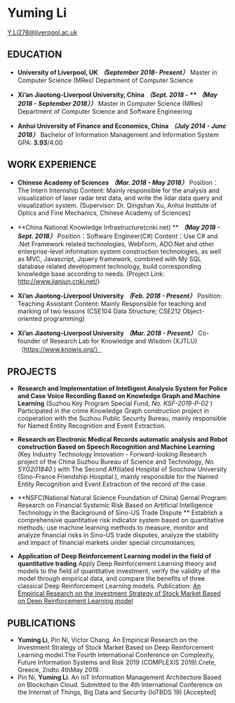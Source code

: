 # Yuming Li
Y.Li278@liverpool.ac.uk

## EDUCATION
- **University of Liverpool, UK** 								***（September 2018- Present）***
Master in Computer Science (MRes)
Department of Computer Science

- **Xi’an Jiaotong-Liverpool University, China**  ***（Sept. 2018 - ** ***（May 2018 - September 2018）***）***
Master in Computer Science (MRes)
Department of Computer Science and Software Engineering

- **Anhui University of Finance and Economics, China** ***（July 2014 - June 2018）***
Bachelor of Information Management and Information System
GPA: **3.93**/4.00

## WORK EXPERIENCE
- **Chinese Academy of Sciences** ***（Mar. 2018 - May 2018）***
Position：The Intern
Internship Content: Mainly responsible for the analysis and visualization of laser radar test data, and write the lidar data
query and visualization system.
(Supervisor: Dr. Qingshan Xu, Anhui Institute of Optics and Fine Mechanics, Chinese Academy of Sciences)

- **China National Knowledge Infrastructure(cnki.net)  ** ***（May 2018 - Sept. 2018）***
Position：Software Engineer(C#)
Content：Use C# and .Net Framework related technologies, WebForm, ADO.Net and other enterprise-level information system construction technologies, as well as MVC, Javascript, Jquery framework, combined with My SQL database related development technology, build corresponding knowledge base according to needs.
(Project Link: http://www.jianjun.cnki.net/)

- **Xi’an Jiaotong-Liverpool University**  ***（Feb. 2018 - Present）***
Position: Teaching Assistant
Content: Mainly Responsible for teaching and marking of two lessons (CSE104 Data Structure; CSE212 Object-oriented programming)

- **Xi’an Jiaotong-Liverpool University**  ***（Mar. 2018 - Present）***
Co-founder of Research Lab for Knowledge and Wisdom (XJTLU) （https://www.knowis.org/）

## PROJECTS
- **Research and Implementation of Intelligent Analysis System for Police and Case Voice Recording Based on Knowledge Graph and Machine Learning**
(Suzhou Key Program Special Fund, *No. KSF-2019-P-02* ) Participated in the crime Knowledge Graph construction project in cooperation with the Suzhou Public Security Bureau, mainly responsible for Named Entity Recognition and Event Extraction.

- **Research on Electronic Medical Records automatic analysis and Robot construction Based on Speech Recognition and Machine Learning**
(Key Industry Technology Innovation - Forward-looking Research project of the China Suzhou Bureau of Science and Technology, *No. SYG201840* ) with The Second Affiliated Hospital of Soochow University (Sino-France Friendship Hospital.), mainly responsible for the Named Entity Recognition and Event Extraction of the record of the case.

- **NSFC(National Natural Science Foundation of China) Gernal Program: Research on Financial Systemic Risk Based on Artificial Intelligence Technology in the Background of Sino-US Trade Dispute **
Establish a comprehensive quantitative risk indicator system based on quantitative methods; use machine learning methods to measure, monitor and analyze financial risks in Sino-US trade disputes, analyze the stability and impact of financial markets under special circumstances;

- **Application of Deep Reinforcement Learning model in the field of quantitative trading**
Apply Deep Reinforcement Learning theory and models to the field of quantitative investment, verify the validity of the model through empirical data, and compare the benefits of three classical Deep Reinforcement Learning models.
Publication: [An Empirical Research on the Investment Strategy of Stock Market Based on Deep Reinforcement Learning model](https://www.scitepress.org/PublicationsDetail.aspx?ID=F1RErCLle6I=&t=1 "‘An Empirical Research on the Investment Strategy of Stock Market Based on Deep Reinforcement Learning model")

## PUBLICATIONS
- **Yuming Li**, Pin Ni, Victor Chang. An Empirical Research on the Investment Strategy of Stock Market Based on Deep Reinforcement Learning model.The Fourth International Conference on Complexity, Future Information Systems and Risk 2019 (COMPLEXIS 2019).Crete, Greece, 2ndto 4thMay 2019.
- Pin Ni, **Yuming Li**. An IoT Information Management Architecture Based on Blockchain Cloud. Submitted to the 4th International Conference on the Internet of Things, Big Data and Security (IoTBDS 19) [Accepted]



